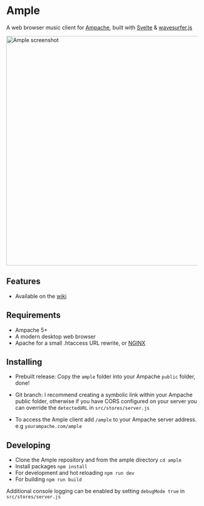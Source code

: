 # Ample
A web browser music client for [Ampache](https://ampache.org/), built with [Svelte](https://svelte.dev/) & [wavesurfer.js](https://github.com/katspaugh/wavesurfer.js)

<img src="https://user-images.githubusercontent.com/5735900/139383996-fe6bbefa-1153-4d05-81ee-69875ffbfb26.jpg" width=603 alt="Ample screenshot" />

## Features
- Available on the [wiki](https://github.com/mitchray/ample/wiki/Features)

## Requirements
- Ampache 5+
- A modern desktop web browser
- Apache for a small .htaccess URL rewrite, or [NGINX](https://github.com/mitchray/ample/wiki/NGINX-rewrite)

## Installing
- Prebuilt release: Copy the ```ample``` folder into your Ampache ```public``` folder, done!
- Git branch: I recommend creating a symbolic link within your Ampache public folder, otherwise if you have CORS configured on your server you can override the ```detectedURL``` in ```src/stores/server.js```

- To access the Ample client add ```/ample``` to your Ampache server address. e.g ```yourampache.com/ample```

## Developing
- Clone the Ample repository and from the ample directory ```cd ample```
- Install packages ```npm install```
- For development and hot reloading ```npm run dev```
- For building ```npm run build```

Additional console logging can be enabled by setting ```debugMode true``` in ```src/stores/server.js```

